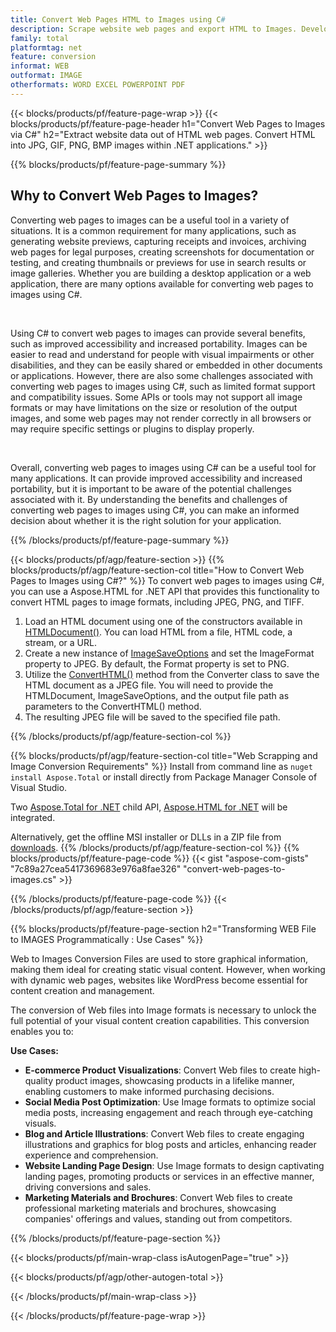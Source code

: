 ```yaml
---
title: Convert Web Pages HTML to Images using C#
description: Scrape website web pages and export HTML to Images. Develop .NET applications to scrape website data into JPEG, PNG, GIF, BMP etc. 
family: total
platformtag: net
feature: conversion
informat: WEB
outformat: IMAGE
otherformats: WORD EXCEL POWERPOINT PDF
---
```

{{< blocks/products/pf/feature-page-wrap >}}
{{< blocks/products/pf/feature-page-header h1="Convert Web Pages to Images via C#" h2="Extract website data out of HTML web pages. Convert HTML into JPG,  GIF, PNG, BMP images within .NET applications." >}}

{{% blocks/products/pf/feature-page-summary %}}


<h2 class="heading-border">Why to Convert Web Pages to Images?</h2>
<p>Converting web pages to images can be a useful tool in a variety of situations. It is a common requirement for many applications, such as generating website previews, capturing receipts and invoices, archiving web pages for legal purposes, creating screenshots for documentation or testing, and creating thumbnails or previews for use in search results or image galleries. Whether you are building a desktop application or a web application, there are many options available for converting web pages to images using C#.</p><br />

<p>Using C# to convert web pages to images can provide several benefits, such as improved accessibility and increased portability. Images can be easier to read and understand for people with visual impairments or other disabilities, and they can be easily shared or embedded in other documents or applications. However, there are also some challenges associated with converting web pages to images using C#, such as limited format support and compatibility issues. Some APIs or tools may not support all image formats or may have limitations on the size or resolution of the output images, and some web pages may not render correctly in all browsers or may require specific settings or plugins to display properly.</p><br />

<p>Overall, converting web pages to images using C# can be a useful tool for many applications. It can provide improved accessibility and increased portability, but it is important to be aware of the potential challenges associated with it. By understanding the benefits and challenges of converting web pages to images using C#, you can make an informed decision about whether it is the right solution for your application.</p>

{{% /blocks/products/pf/feature-page-summary  %}}

{{< blocks/products/pf/agp/feature-section >}}
{{% blocks/products/pf/agp/feature-section-col title="How to Convert Web Pages to Images using C#?" %}}
To convert web pages to images using C#, you can use a Aspose.HTML for .NET API that provides this functionality to convert HTML pages to image formats, including JPEG, PNG, and TIFF.</p>

1. Load an HTML document using one of the constructors available in [HTMLDocument()](https://reference.aspose.com/html/net/aspose.html/htmldocument/). You can load HTML from a file, HTML code, a stream, or a URL.
2. Create a new instance of [ImageSaveOptions](https://reference.aspose.com/html/net/aspose.html.saving/imagesaveoptions/) and set the ImageFormat property to JPEG. By default, the Format property is set to PNG.
3. Utilize the [ConvertHTML()](https://reference.aspose.com/html/net/aspose.html.converters/converter/converthtml/) method from the Converter class to save the HTML document as a JPEG file. You will need to provide the HTMLDocument, ImageSaveOptions, and the output file path as parameters to the ConvertHTML() method.
4. The resulting JPEG file will be saved to the specified file path.
 
{{% /blocks/products/pf/agp/feature-section-col %}}

{{% blocks/products/pf/agp/feature-section-col title="Web Scrapping and Image Conversion Requirements" %}}
Install from command line as ```nuget install Aspose.Total``` or install directly from Package Manager Console of Visual Studio.

Two [Aspose.Total for .NET](https://products.aspose.com/total/net/) child API, [Aspose.HTML for .NET](https://products.aspose.com/html/net/) will be integrated.

Alternatively, get the offline MSI installer or DLLs in a ZIP file from [downloads](https://releases.aspose.com/total/net).
{{% /blocks/products/pf/agp/feature-section-col %}}
{{% blocks/products/pf/feature-page-code %}}
{{< gist "aspose-com-gists" "7c89a27cea5417369683e976a8fae326" "convert-web-pages-to-images.cs" >}}

{{% /blocks/products/pf/feature-page-code %}}
{{< /blocks/products/pf/agp/feature-section >}}

{{% blocks/products/pf/feature-page-section  h2="Transforming WEB File to IMAGES Programmatically : Use Cases" %}}
Web to Images Conversion Files are used to store graphical information, making them ideal for creating static visual content. However, when working with dynamic web pages, websites like WordPress become essential for content creation and management.

The conversion of Web files into Image formats is necessary to unlock the full potential of your visual content creation capabilities. This conversion enables you to:

**Use Cases:**

*   **E-commerce Product Visualizations**: Convert Web files to create high-quality product images, showcasing products in a lifelike manner, enabling customers to make informed purchasing decisions.
*   **Social Media Post Optimization**: Use Image formats to optimize social media posts, increasing engagement and reach through eye-catching visuals.
*   **Blog and Article Illustrations**: Convert Web files to create engaging illustrations and graphics for blog posts and articles, enhancing reader experience and comprehension.
*   **Website Landing Page Design**: Use Image formats to design captivating landing pages, promoting products or services in an effective manner, driving conversions and sales.
*   **Marketing Materials and Brochures**: Convert Web files to create professional marketing materials and brochures, showcasing companies' offerings and values, standing out from competitors.
{{% /blocks/products/pf/feature-page-section %}}
{{< blocks/products/pf/main-wrap-class isAutogenPage="true" >}}

{{< blocks/products/pf/agp/other-autogen-total >}}

{{< /blocks/products/pf/main-wrap-class >}}

{{< /blocks/products/pf/feature-page-wrap >}}